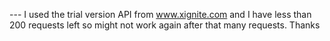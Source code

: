 --- I used the trial version API from www.xignite.com and I have less than 200 requests left so might not work again after that many requests.
Thanks